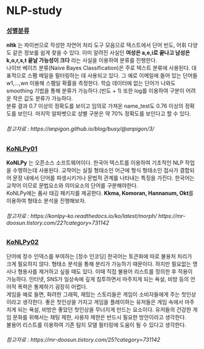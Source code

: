 # NLP-study
### [성별분류](성별분류/GenderClassification.ipynb)  
**nltk** 는 파이썬으로 작성한 자연어 처리 도구 모음으로 텍스트에서 단어 빈도, 어휘 다양도 같은 정보를 쉽게 찾을 수 있다. 
이미 알려진 사실인 **여성은 a,e,i로 끝나고 남성은 k,o,r,s,t 끝날 가능성이 크다** 라는 사실을 이용하여 분류를 진행한다.  
나이브 베이즈 분류(Naive Bayes Classification)은 주로 텍스트 분류에 사용된다. 대표적으로 스팸 메일을 필터링하는 데 사용되고 있다.
그 예로 이메일에 들어 있는 단어들 w1,...,wn 이용해 스팸일 확률을 측정한다. 학습 데이터에 없는 단어가 나와도 smoothing 기법을 통해 분류가 가능하다.(빈도 + 1)
또한 log를 이용하여 구분이 어려운 작은 값도 분류가 가능하다.  
분류 결과 0.7 이상의 정확도를 보이고 임의로 가져온 name_test도 0.76 이상의 정확도를 보인다. 마지막 알파벳으로 성별 구분은 약 70% 정확도를 보인다고 할 수 있다.

<h6> 참고자료 : https://anpigon.github.io/blog/busy/@anpigon/3/


### [KoNLPy01](KoNLPy01.ipynb)  
**KoNLPy** 는 오픈소스 소프트웨어이다. 한국어 텍스트를 이용하여 기초적인 NLP 작업을 수행하는데 사용된다. 교착어는 실질 형태소인 어근에 형식 형태소인 접사가 결합되어 문장 내에서 단어를 파생시키거나 문법적 관계를 나타내는 특징을 가진다. 한국어는 교착어 이므로 문법요소와 의미요소의 단어를 구분해야한다.  
KoNLPy에는 품사 태깅 패키지를 제공한다. **Kkma, Komoran, Hannanum, Okt**를 이용하여 형태소 분석을 진행해보자.

<h6> 참고자료 : https://konlpy-ko.readthedocs.io/ko/latest/morph/ https://mr-doosun.tistory.com/22?category=731142
  
  ### [KoNLPy02](KoNLPy02.ipynb)  
단어에 정수 인덱스를 부여하는 [정수 인코딩] 한국어는 토큰화에 따로 불용처 처리가 크게 필요하지 않다. 형태소 분석을 통해 분리가 가능하기 때문이다. 하지만 필요없는 명사나 형용사를 제거하고 싶을 때도 있다. 이때 직접 불용어 리스트를 정의한 후 적용이 가능하다. 인터넷, SNS가 일상속에 깊게 침투하면서 마주치게 되는 욕설, 비방 등의 언어적 폭력은 통제하기 굉장히 어렵다.  
게임을 예로 들면, 화려한 그래픽, 재밌는 스토리들은 게임이 소비자들에게 주는 첫인상이라고 생각한다. 좋은 첫인상을 가지고 게임을 플레이하는 유저들은 게임 속에서 마주치게 되는 욕설, 비방은 좋았던 첫인상을 무너지게 만드는 요소이다. 유저들의 건강한 게임 문화를 위해서는 채팅 제한, 사용자 제한은 반드시 필요한 방안이라고 생각한다.  
불용어 리스트를 이용하여 기존 탐지 모델 필터링에 도움이 될 수 있다고 생각한다. 

<h6> 참고자료 : https://mr-doosun.tistory.com/25?category=731142

